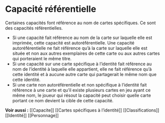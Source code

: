 # Capacité référentielle
Certaines capacités font référence au nom de cartes spécifiques. Ce sont des capacités référentielles.
- Si une capacité fait référence au nom de la carte sur laquelle elle est imprimée, cette capacité est autoréférentielle. Une capacité autoréférentielle ne fait référence qu’à la carte sur laquelle elle est située et non aux autres exemplaires de cette carte ou aux autres cartes qui porteraient le même titre.
- Si une capacité sur une carte spécifique à l’identité fait référence au nom de l’identité à laquelle elle appartient, elle ne fait référence qu’à cette identité et à aucune autre carte qui partagerait le même nom que cette identité.
- Si une carte non autoréférentielle et non spécifique à l’identité fait référence à une carte et qu’il existe plusieurs cartes en jeu ayant ce même nom, le joueur qui résout la capacité peut choisir quelle carte portant ce nom devient la cible de cette capacité.

**Voir aussi :**
[[Capacite]]
[[Cartes spécifiques à l’identité]]
[[Classifications]]
[[Identité]]
[[Personnage]]